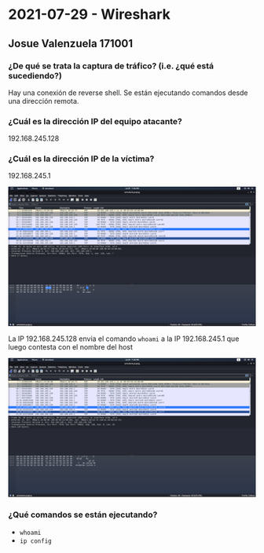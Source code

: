 # 2021-07-29 - Wireshark

## Josue Valenzuela 171001

### ¿De qué se trata la captura de tráfico? (i.e. ¿qué está sucediendo?)

Hay una conexión de reverse shell. Se están ejecutando comandos desde una dirección remota.

### ¿Cuál es la dirección IP del equipo atacante? 

192.168.245.128

### ¿Cuál es la dirección IP de la víctima? 

192.168.245.1

![ata-vic](ws.png)

La IP 192.168.245.128 envia el comando `whoami` a la IP 192.168.245.1 que luego contesta con el nombre del host

![ata-vic](ws2.png)

### ¿Qué comandos se están ejecutando? 
- `whoami`
- `ip config`